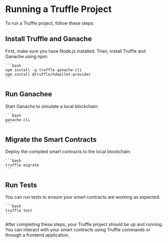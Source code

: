 # Running a Truffle Project

To run a Truffle project, follow these steps:

## Install Truffle and Ganache

First, make sure you have Node.js installed. Then, install Truffle and Ganache using npm:

    ```bash
    npm install -g truffle ganache-cli
    npm install @truffle/hdwallet-provider
    ```

## Run Ganachee

Start Ganache to simulate a local blockchain:

    ```bash
    ganache-cli
    ```

## Migrate the Smart Contracts

Deploy the compiled smart contracts to the local blockchain:

    ```bash
    truffle migrate
    ```

## Run Tests

You can run tests to ensure your smart contracts are working as expected:

    ```bash
    truffle test
    ```

After completing these steps, your Truffle project should be up and running. You can interact with your smart contracts using Truffle commands or through a frontend application.
